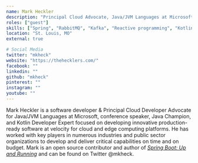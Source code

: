 ```yaml
---
name: Mark Heckler
description: "Principal Cloud Advocate, Java/JVM Languages at Microsoft"
roles: ["guest"]
skills: ["Spring", "RabbitMQ", "Kafka", "Reactive programming", "Kotlin", "Kubernetes"]
location: "St. Louis, MO"
external: true

# Social Media 
twitter: "mkheck"
website: "https://thehecklers.com/"
facebook: ""
linkedin: ""
github: "mkheck"
pinterest: ""
instagram: ""
youtube: ""
---
```

<!-- markdownlint-disable MD041-->
Mark Heckler is a software developer & Principal Cloud Developer Advocate for Java/JVM Languages at Microsoft, conference speaker, Java Champion, and Kotlin Developer Expert focused on developing innovative production-ready software at velocity for cloud and edge computing platforms. He has worked with key players in numerous industries and public sector organizations to develop and deliver critical capabilities on time and on budget. Mark is an open source contributor and author of <em><a href='https://bit.ly/springbootbook'>Spring Boot: Up and Running</a></em> and can be found on Twitter @mkheck.

<!--more-->
